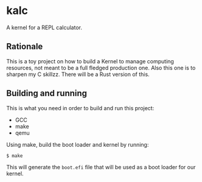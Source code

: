 # kalc
A kernel for a REPL calculator.

## Rationale
This is a toy project on how to build a Kernel to manage computing resources, not meant to be a full fledged production
one. Also this one is to sharpen my C skillzz. There will be a Rust version of this.

## Building and running
This is what you need in order to build and run this project:
- GCC
- make
- qemu

Using make, build the boot loader and kernel by running:
```bash
$ make
```
This will generate the `boot.efi` file that will be used as a boot loader for our kernel.

